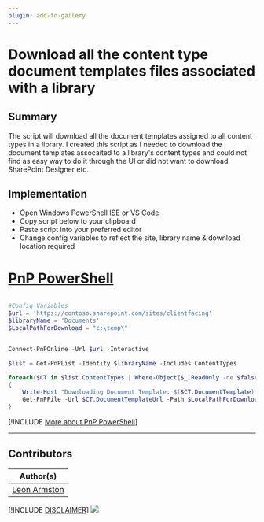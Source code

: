 ```yaml
---
plugin: add-to-gallery
---
```


# Download all the content type document templates files associated with a library

## Summary

The script will download all the document templates assigned to all content types in a library. I created this script as I needed to download the document templates assocaited to a library's content types and could not find as easy way to do it through the UI or did not want to download SharePoint Designer etc.

## Implementation

- Open Windows PowerShell ISE or VS Code
- Copy script below to your clipboard
- Paste script into your preferred editor
- Change config variables to reflect the site, library name & download location required


# [PnP PowerShell](#tab/pnpps)
```powershell

#Config Variables
$url = 'https://contoso.sharepoint.com/sites/clientfacing'
$libraryName = 'Documents'
$LocalPathForDownload = "c:\temp\"


Connect-PnPOnline -Url $url -Interactive

$list = Get-PnPList -Identity $libraryName -Includes ContentTypes

foreach($CT in $list.ContentTypes | Where-Object{$_.ReadOnly -ne $false})
{
    Write-Host "Downloading Document Template: $($CT.DocumentTemplate) for Content Type: $($CT.Name) to $LocalPathForDownload$($CT.DocumentTemplate)"
    Get-PnPFile -Url $CT.DocumentTemplateUrl -Path $LocalPathForDownload -Filename $($CT.DocumentTemplate) -AsFile
}
```
[!INCLUDE [More about PnP PowerShell](../../docfx/includes/MORE-PNPPS.md)]

***

## Contributors

| Author(s) |
|-----------|
| [Leon Armston](https://github.com/LeonArmston) |

[!INCLUDE [DISCLAIMER](../../docfx/includes/DISCLAIMER.md)]
<img src="https://pnptelemetry.azurewebsites.net/script-samples/scripts/spo-list-download-contenttype-documenttemplate" aria-hidden="true" />
